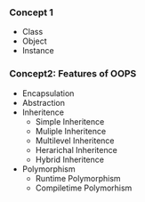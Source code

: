 ### Concept 1
- Class
- Object
- Instance
### Concept2: Features of OOPS
- Encapsulation
- Abstraction
- Inheritence
  - Simple Inheritence
  - Muliple Inheritence
  - Multilevel Inheritence
  - Herarichal Inheritence
  - Hybrid Inheritence
- Polymorphism
   - Runtime Polymorphism
   - Compiletime Polymorhism
